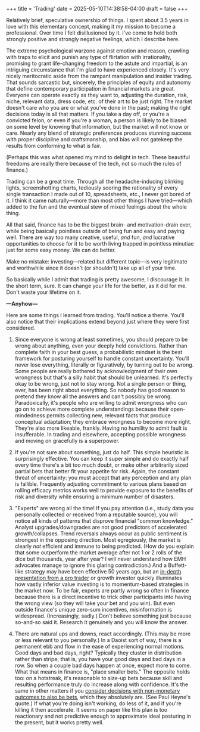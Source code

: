 +++
title = 'Trading'
date = 2025-05-10T14:38:58-04:00
draft = false
+++

Relatively brief, speculative ownership of things. I spent about 3.5 years in love with this elementary concept, making it my mission to become a professional. Over time I felt disillusioned by it. I've come to hold both strongly positive and strongly negative feelings, which I describe here.

The extreme psychological warzone against emotion and reason, crawling with traps to elicit and punish any type of flirtation with irrationality, promising to grant life-changing freedom to the astute and impartial, is an intriguing circumstance that I'm glad to have experienced closely. It's very nicely meritocratic aside from the rampant manipulation and insider trading. That sounds sarcastic but, sincerely, the principles of equity and autonomy that define contemporary participation in financial markets are great. Everyone can operate exactly as they want to, adjusting the duration, risk, niche, relevant data, dress code, etc. of their art to be just right. The market doesn't care who you are or what you've done in the past; making the right decisions today is all that matters. If you take a day off, or you're a convicted felon, or even if you're a woman, a person is likely to be biased on some level by knowing that information, but the market will not know or care. Nearly any blend of strategic preferences produces stunning success with proper discipline and craftsmanship, and bias will not gatekeep the results from conforming to what is fair.

(Perhaps this was what opened my mind to delight in tech. These beautiful freedoms are really there because of the tech, not so much the rules of finance.)

Trading can be a great time. Through all the headache-inducing blinking lights, screenshotting charts, tediously scoring the rationality of every single transaction I made out of 10, spreadsheets, etc., I never got bored of it. I think it came naturally&mdash;more than most other things I have tried&mdash;which added to the fun and the eventual stew of mixed feelings about the whole thing.

All that said, finance has to be the biggest brain- and motivation-drain ever, while being basically pointless outside of being fun and easy and paying well. There are way too many creative, useful, _and_ fun, _and_ lucrative opportunities to choose for it to be worth living trapped in pointless minutiae just for some easy money. We can do better.

Make no mistake: investing&mdash;related but different topic&mdash;is very legitimate and worthwhile since it doesn't (or shouldn't) take up all of your time.

So basically while I admit that trading is pretty awesome, I discourage it. In the short term, sure. It can change your life for the better, as it did for me. Don't waste your lifetime on it.

**&mdash;Anyhow&mdash;**

Here are some things I learned from trading. You'll notice a theme. You'll also notice that their implications extend beyond just where they were first considered.

1. Since everyone is wrong at least sometimes, you should prepare to be wrong about anything, even your deeply held convictions. Rather than complete faith in your best guess, a probabilistic mindset is the best framework for posturing yourself to handle constant uncertainty. You'll never lose everything, literally or figuratively, by turning out to be wrong. Some people are really bothered by acknowledgment of their own wrongness but that's a silly habit that should be unlearned. It's perfectly okay to be wrong, just not to stay wrong. Not a single person or thing, ever, has been right about everything. So nobody has good reason to pretend they know all the answers and can't possibly be wrong. Paradoxically, it's people who are willing to admit wrongness who can go on to achieve more complete understandings because their open-mindedness permits collecting new, relevant facts that produce conceptual adaptation; they embrace wrongness to become more right. They're also more likeable, frankly. Having no humility to admit fault is insufferable. In trading and elsewhere, accepting possible wrongness and moving on gracefully is a superpower.

2. If you're not sure about something, just do half. This simple heuristic is surprisingly effective. You can keep it super simple and do exactly half every time there's a bit too much doubt, or make other arbitrarily sized partial bets that better fit your appetite for risk. Again, the constant threat of uncertainty: you must accept that any perception and any plan is fallible. Frequently adjusting commitment to various plans based on rolling efficacy metrics works well to provide exposure to the benefits of risk and diversity while ensuring a minimum number of disasters.

3. "Experts" are wrong all the time! If you pay attention (i.e., study data you personally collected or received from a reputable source), you will notice all kinds of patterns that disprove financial "common knowledge." Analyst upgrades/downgrades are not good predictors of accelerated growth/collapses. Trend reversals always occur as public sentiment is strongest in the opposing direction. Most egregiously, the market is clearly _not_ efficient and immune to being predicted. (How do you explain that some outperform the market average after not 1 or 2 rolls of the dice but thousands, year after year? I will never understand how EMH advocates manage to ignore this glaring contradiction.) And a Buffett-like strategy may have been effective 50 years ago, but an [in-depth presentation from a pro trader](https://www.youtube.com/watch?v=xx8GvtAxilk) or growth investor quickly illuminates how vastly inferior value investing is to momentum-based strategies in the market now. To be fair, experts are partly wrong so often in finance because there is a direct incentive to trick other participants into having the wrong view (so they will take your bet and you win). But even outside finance's unique zero-sum incentives, misinformation is widespread. (Increasingly, sadly.) Don't believe something just because so-and-so said it. Research it genuinely and you will know the answer.

4. There are natural ups and downs, react accordingly. (This may be more or less relevant to you personally.) In a Daoist sort of way, there is a permanent ebb and flow in the ease of experiencing normal motions. Good days and bad days, right? Typically they cluster in distribution rather than stripe; that is, you have your good days and bad days in a row. So when a couple bad days happen at once, expect more to come. What that means in finance is, "place smaller bets." The opposite holds too: on a hotstreak, it's reasonable to size-up bets because skill and resulting performance truly do increase along with confidence. It's the same in other matters if you [consider decisions with non-monetary outcomes to also be bets](../quotes), which they absolutely are. (See Paul Heyne's quote.) If what you're doing isn't working, do less of it, and if you're killing it then accelerate. It seems on paper like this plan is too reactionary and not predictive enough to approximate ideal posturing in the present, but it works pretty well.
